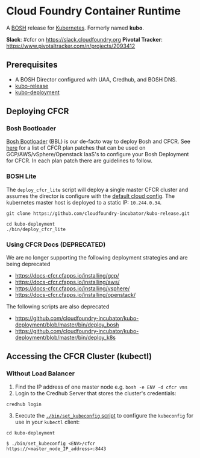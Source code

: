 # Cloud Foundry Container Runtime
A [BOSH](http://bosh.io/) release for [Kubernetes](http://kubernetes.io).  Formerly named **kubo**.

**Slack**: #cfcr on https://slack.cloudfoundry.org
**Pivotal Tracker**: https://www.pivotaltracker.com/n/projects/2093412

## Prerequisites
- A BOSH Director configured with UAA, Credhub, and BOSH DNS.
- [kubo-release](https://github.com/cloudfoundry-incubator/kubo-release)
- [kubo-deployment](https://github.com/cloudfoundry-incubator/kubo-deployment)

## Deploying CFCR

### Bosh Bootloader

[Bosh Bootloader](https://github.com/cloudfoundry/bosh-bootloader) (BBL) is our de-facto way to deploy Bosh and CFCR. See [here](https://github.com/cloudfoundry/bosh-bootloader/tree/master/plan-patches) for a list of CFCR plan patches that can be used on GCP/AWS/vSphere/Openstack IaaS's to configure your Bosh Deployment for CFCR. In each plan patch there are guidelines to follow.

### BOSH Lite
The `deploy_cfcr_lite` script will deploy a single master CFCR cluster and assumes the director is configure with the [default cloud config](https://github.com/cloudfoundry/bosh-deployment/blob/master/warden/cloud-config.yml). The kubernetes master host is deployed to a static IP: `10.244.0.34`.

```
git clone https://github.com/cloudfoundry-incubator/kubo-release.git

cd kubo-deployment
./bin/deploy_cfcr_lite
```

### Using CFCR Docs (DEPRECATED)

We are no longer supporting the following deployment strategies and are being deprecated
* https://docs-cfcr.cfapps.io/installing/gcp/
* https://docs-cfcr.cfapps.io/installing/aws/
* https://docs-cfcr.cfapps.io/installing/vsphere/
* https://docs-cfcr.cfapps.io/installing/openstack/

The following scripts are also deprecated
* https://github.com/cloudfoundry-incubator/kubo-deployment/blob/master/bin/deploy_bosh
* https://github.com/cloudfoundry-incubator/kubo-deployment/blob/master/bin/deploy_k8s

## Accessing the CFCR Cluster (kubectl)

### Without Load Balancer
1. Find the IP address of one master node e.g. `bosh -e ENV -d cfcr vms`
2. Login to the Credhub Server that stores the cluster's credentials:
  ```
  credhub login
  ```
3. Execute the [`./bin/set_kubeconfig` script](https://github.com/cloudfoundry-incubator/kubo-deployment/blob/master/bin/set_kubeconfig) to configure the `kubeconfig` for use in your `kubectl` client:
  ```
  cd kubo-deployment

  $ ./bin/set_kubeconfig <ENV>/cfcr https://<master_node_IP_address>:8443
  ```
